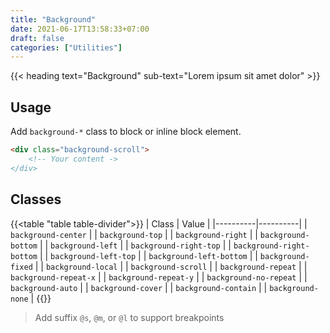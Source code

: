 ```yaml
---
title: "Background"
date: 2021-06-17T13:58:33+07:00
draft: false
categories: ["Utilities"]
---
```


{{< heading text="Background" sub-text="Lorem ipsum sit amet dolor" >}}

## Usage

Add `background-*` class to block or inline block element.

``` html
<div class="background-scroll">
    <!-- Your content ->
</div>
```

## Classes

{{<table "table table-divider">}}
| Class | Value |
|----------|----------|
| `background-center` |
| `background-top` |
| `background-right` |
| `background-bottom` |
| `background-left` |
| `background-right-top` |
| `background-right-bottom` |
| `background-left-top` |
| `background-left-bottom` |
| `background-fixed` |
| `background-local` |
| `background-scroll` |
| `background-repeat` |
| `background-repeat-x` |
| `background-repeat-y` |
| `background-no-repeat` |
| `background-auto` |
| `background-cover` |
| `background-contain` |
| `background-none` |
{{</table>}}

> Add suffix `@s`, `@m`, or `@l` to support breakpoints